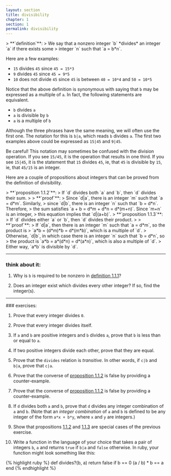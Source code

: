 ```yaml
---
layout: section
title: divisibility
chapter: 1
section: 1
permalink: divisibility
---
```


<span id="1.1.1" />
> **`definition`**:
> We say that a nonzero integer `b` *divides* an integer `a` if there exists some
> integer `n` such that `a = b*n`.

Here are a few examples:
- `15` divides `45` since `45 = 15*3`
- `9` divides `45` since `45 = 9*5`
- `10` does not divide `45` since `45` is between `40 = 10*4` and `50 = 10*5`

Notice that the above definition is synonymous with saying that `b` may be
expressed as a multiple of `a`.  In fact, the following statements are
equivalent.
- `b` divides `a`
- `a` is divisible by `b`
- `a` is a multiple of `b`

Although the three phrases have the same meaning, we will often use the first one.
The notation for this is `b|a`, which reads `b` divides `a`.  The first two
examples above could be expressed as `15|45` and `9|45`.

Be careful!  This notation may sometimes be confused with the division operation.
If you see `15/45`, it is the operation that results in one third.
If you see `15|45`, it is the statement that `15` divides `45`, ie, that `45`
is divisible by `15`, ie, that `45/15` is an integer.

Here are a couple of propositions about integers that can be proved from the
definition of divisibility.

<span id="1.1.2" />
> **`proposition 1.1.2`**:
> If `d` divides both `a` and `b`, then `d` divides their sum.
>
> **`proof`**:
> Since `d|a`, there is an integer `m` such that `a = d*m`.  Similarly,
> since `d|b`, there is an integer `n` such that `b = d*n`.  Therefore,
> the sum satisfies `a + b = d*m + d*n = d*(m+n)`.  Since `m+n` is an integer,
> this equation implies that `d|(a+b)`.

<span id="1.1.3" />
> **`proposition 1.1.3`**:
> If `d` divides either `a` or `b`, then `d` divides their product.
>
> **`proof`**:
> If `d|a`, then there is an integer `m` such that `a = d*m`, so the product is
> `a*b = (d*m)*b = d*(m*b)`, which is a multiple of `d`.
> Otherwise, `d|b`, in which case there is an integer `n` such that `b = d*n`, so
> the product is `a*b = a*(d*n) = d*(a*n)`, which is also a multiple of `d`.
> Either way, `a*b` is divisible by `d`.

---
### think about it:

1. Why is `b` is required to be nonzero in <a href="#1.1.1">definition 1.1.1</a>?

1. Does an integer exist which divides every other integer?  If so, find the integer(s).

---
<span id="exercises" />
### exercises:

1. Prove that every integer divides `0`.

1. Prove that every integer divides itself.

1. If `a` and `b` are positive integers and `b` divides `a`, prove that `b` is less
than or equal to `a`.

1. If two positive integers divide each other, prove that they are equal.

1. Prove that the `divides` relation is *transitive*.  In other words, if `c|b`
and `b|a`, prove that `c|a`.

1. Prove that the converse of <a href="#1.1.2">proposition 1.1.2</a> is false by
providing a counter-example.

1. Prove that the converse of <a href="#1.1.2">proposition 1.1.2</a> is false by
providing a counter-example.

1. If `d` divides both `a` and `b`, prove that `d` divides any integer combination
of `a` and `b`.  (Note that an *integer combination* of `a` and `b` is defined to
be any integer of the form `a*x + b*y`, where `x` and `y` are integers.)

1. Show that propositions <a href="#1.1.2">1.1.2</a> and <a href="#1.1.3">1.1.3</a>
are special cases of the previous exercise.

1. Write a function in the language of your choice that takes a pair of integers
`b`, `a` and returns `true` if `b|a` and `false` otherwise.  In ruby, your function
might look something like this:

{% highlight ruby %}
def divides?(b, a)
  return false if b == 0
  (a / b) * b == a
end
{% endhighlight %}
